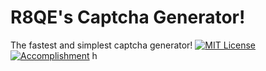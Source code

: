 # R8QE's Captcha Generator!
The fastest and simplest captcha generator!
 [![MIT License](https://img.shields.io/badge/License-MIT-green.svg)](https://choosealicense.com/licenses/mit/)
 [![Accomplishment](https://img.shields.io/badge/Fastest_Gen-5_per_0.01s-green)]()
h
